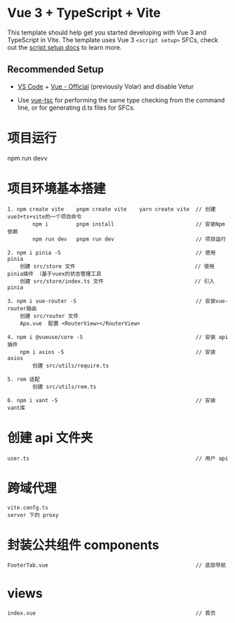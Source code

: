 # Vue 3 + TypeScript + Vite

This template should help get you started developing with Vue 3 and TypeScript in Vite. The template uses Vue 3 `<script setup>` SFCs, check out the [script setup docs](https://v3.vuejs.org/api/sfc-script-setup.html#sfc-script-setup) to learn more.

## Recommended Setup

- [VS Code](https://code.visualstudio.com/) + [Vue - Official](https://marketplace.visualstudio.com/items?itemName=Vue.volar) (previously Volar) and disable Vetur

- Use [vue-tsc](https://github.com/vuejs/language-tools/tree/master/packages/tsc) for performing the same type checking from the command line, or for generating d.ts files for SFCs.

# 项目运行
npm run devv

# 项目环境基本搭建
    1. npm create vite    pnpm create vite    yarn create vite  // 创建 vue3+ts+vite的一个项目命令
            npm i         pnpm install                          // 安装Npm 依赖
            npm run dev   pnpm run dev                          // 项目运行

    2. npm i pinia -S                                           // 使用pinia
        创建 src/store 文件                                      // 使用pinia插件 （基于vuex的状态管理工具
        创建 src/store/index.ts 文件                             // 引入pinia

    3. npm i vue-router -S                                      // 安装vue-router路由
        创建 src/router 文件
        Apo.vue  配置 <RouterView></RouterView>

    4. npm i @vueuse/core -S                                    // 安装 api 插件
        npm i axios -S                                          // 安装 axios 
            创建 src/utils/require.ts

    5. rem 适配
            创建 src/utils/rem.ts

    6. npm i vant -S                                            // 安装 vant库

# 创建 api 文件夹
    user.ts                                                     // 用户 api                    

# 跨域代理
    vite.confg.ts
    server 下的 proxy

# 封装公共组件 components
    FooterTab.vue                                               // 底部导航

# views
    index.vue                                                   // 首页